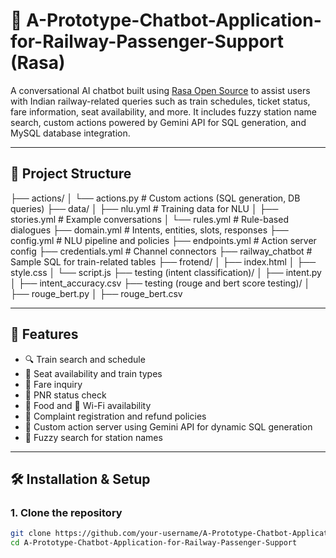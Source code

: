 # 🚆 A-Prototype-Chatbot-Application-for-Railway-Passenger-Support (Rasa)

A conversational AI chatbot built using [Rasa Open Source](https://rasa.com/) to assist users with Indian railway-related queries such as train schedules, ticket status, fare information, seat availability, and more. It includes fuzzy station name search, custom actions powered by Gemini API for SQL generation, and MySQL database integration.

---

## 📂 Project Structure

├── actions/
│ └── actions.py # Custom actions (SQL generation, DB queries)
├── data/
│ ├── nlu.yml # Training data for NLU
│ ├── stories.yml # Example conversations
│ └── rules.yml # Rule-based dialogues
├── domain.yml # Intents, entities, slots, responses
├── config.yml # NLU pipeline and policies
├── endpoints.yml # Action server config
├── credentials.yml # Channel connectors
├── railway_chatbot # Sample SQL for train-related tables
├── frotend/
│ ├── index.html
│ ├── style.css
│ └── script.js
├── testing (intent classification)/
│ ├── intent.py
│ ├── intent_accuracy.csv
├── testing (rouge and bert score testing)/
│ ├── rouge_bert.py
│ ├── rouge_bert.csv



---

## 🚀 Features

- 🔍 Train search and schedule
- 💺 Seat availability and train types
- 💸 Fare inquiry
- 🧾 PNR status check
- 🍱 Food and 📶 Wi-Fi availability
- 🙋 Complaint registration and refund policies
- 🤖 Custom action server using Gemini API for dynamic SQL generation
- 🧠 Fuzzy search for station names

---

## 🛠️ Installation & Setup

### 1. Clone the repository

```bash
git clone https://github.com/your-username/A-Prototype-Chatbot-Application-for-Railway-Passenger-Support.git
cd A-Prototype-Chatbot-Application-for-Railway-Passenger-Support

